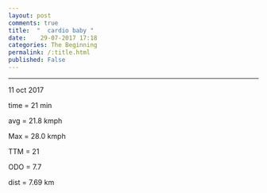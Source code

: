 ```yaml
---
layout: post
comments: true
title:  "  cardio baby "
date:    29-07-2017 17:18
categories: The Beginning
permalink: /:title.html
published: False
---
```


---
11 oct 2017 

time = 21 min

avg = 21.8 kmph

Max = 28.0 kmph

TTM = 21

ODO = 7.7

dist = 7.69 km





